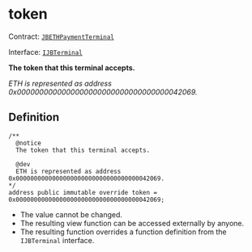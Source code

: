 # token

Contract: [`JBETHPaymentTerminal`](../)​‌

Interface: [`IJBTerminal`](../../../../interfaces/ijberminal.md)

**The token that this terminal accepts.**

_ETH is represented as address 0x0000000000000000000000000000000000042069._

## Definition

```solidity
/** 
  @notice 
  The token that this terminal accepts. 

  @dev
  ETH is represented as address 0x0000000000000000000000000000000000042069.
*/
address public immutable override token = 0x0000000000000000000000000000000000042069;
```

* The value cannot be changed.
* The resulting view function can be accessed externally by anyone.
* The resulting function overrides a function definition from the `IJBTerminal` interface.
